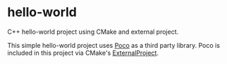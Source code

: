 # hello-world
C++ hello-world project using CMake and external project.

This simple hello-world project uses [Poco][poco-github] as a third party library. Poco is included in this project via CMake's [ExternalProject][cmake-externalproject].

[poco-github]: https://github.com/pocoproject/poco
[cmake-externalproject]: https://cmake.org/cmake/help/latest/module/ExternalProject.html
